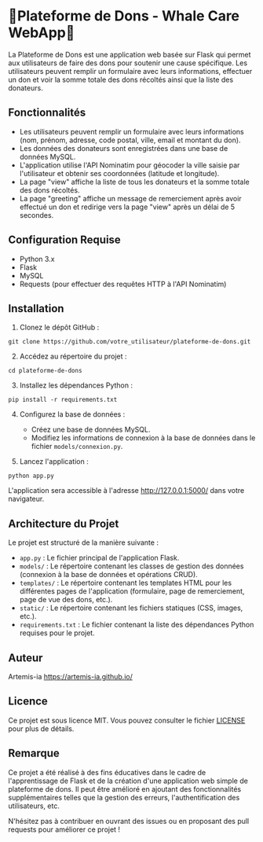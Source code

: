 # 🐳Plateforme de Dons - Whale Care WebApp🐳

La Plateforme de Dons est une application web basée sur Flask qui permet aux utilisateurs de faire des dons pour soutenir une cause spécifique. Les utilisateurs peuvent remplir un formulaire avec leurs informations, effectuer un don et voir la somme totale des dons récoltés ainsi que la liste des donateurs.

## Fonctionnalités

- Les utilisateurs peuvent remplir un formulaire avec leurs informations (nom, prénom, adresse, code postal, ville, email et montant du don).
- Les données des donateurs sont enregistrées dans une base de données MySQL.
- L'application utilise l'API Nominatim pour géocoder la ville saisie par l'utilisateur et obtenir ses coordonnées (latitude et longitude).
- La page "view" affiche la liste de tous les donateurs et la somme totale des dons récoltés.
- La page "greeting" affiche un message de remerciement après avoir effectué un don et redirige vers la page "view" après un délai de 5 secondes.

## Configuration Requise

- Python 3.x
- Flask
- MySQL
- Requests (pour effectuer des requêtes HTTP à l'API Nominatim)

## Installation

1. Clonez le dépôt GitHub :

```
git clone https://github.com/votre_utilisateur/plateforme-de-dons.git
```

2. Accédez au répertoire du projet :

```
cd plateforme-de-dons
```

3. Installez les dépendances Python :

```
pip install -r requirements.txt
```

4. Configurez la base de données :

   - Créez une base de données MySQL.
   - Modifiez les informations de connexion à la base de données dans le fichier `models/connexion.py`.

5. Lancez l'application :

```
python app.py
```

L'application sera accessible à l'adresse http://127.0.0.1:5000/ dans votre navigateur.

## Architecture du Projet

Le projet est structuré de la manière suivante :

- `app.py` : Le fichier principal de l'application Flask.
- `models/` : Le répertoire contenant les classes de gestion des données (connexion à la base de données et opérations CRUD).
- `templates/` : Le répertoire contenant les templates HTML pour les différentes pages de l'application (formulaire, page de remerciement, page de vue des dons, etc.).
- `static/` : Le répertoire contenant les fichiers statiques (CSS, images, etc.).
- `requirements.txt` : Le fichier contenant la liste des dépendances Python requises pour le projet.

## Auteur

Artemis-ia
https://artemis-ia.github.io/

## Licence

Ce projet est sous licence MIT. Vous pouvez consulter le fichier [LICENSE](LICENSE) pour plus de détails.

## Remarque

Ce projet a été réalisé à des fins éducatives dans le cadre de l'apprentissage de Flask et de la création d'une application web simple de plateforme de dons. Il peut être amélioré en ajoutant des fonctionnalités supplémentaires telles que la gestion des erreurs, l'authentification des utilisateurs, etc.

N'hésitez pas à contribuer en ouvrant des issues ou en proposant des pull requests pour améliorer ce projet !

